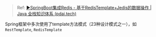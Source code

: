 > Ref: [▶SpringBoot集成Redis - 基于RedisTemplate+Jedis的数据操作 | Java 全栈知识体系 (pdai.tech)](https://pdai.tech/md/spring/springboot/springboot-x-redis-jedis.html)



Spring框架中多次使用了template方法模式（23种设计模式之一），如 `RestTemplate`, `RedisTemplate`